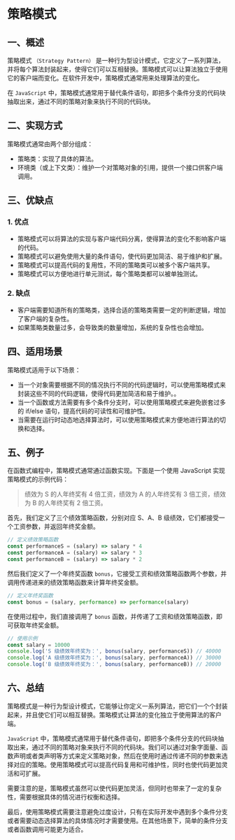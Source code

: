 # 策略模式

## 一、概述

策略模式 `（Strategy Pattern）` 是一种行为型设计模式，它定义了一系列算法，并将每个算法封装起来，使得它们可以互相替换。策略模式可以让算法独立于使用它的客户端而变化。在软件开发中，策略模式通常用来处理算法的变化。

在 `JavaScript` 中，策略模式通常用于替代条件语句，即把多个条件分支的代码块抽取出来，通过不同的策略对象来执行不同的代码块。

## 二、实现方式

策略模式通常由两个部分组成：

- 策略类：实现了具体的算法。
- 环境类（或上下文类）：维护一个对策略对象的引用，提供一个接口供客户端调用。

## 三、优缺点

### 1. 优点

- 策略模式可以将算法的实现与客户端代码分离，使得算法的变化不影响客户端的代码。
- 策略模式可以避免使用大量的条件语句，使代码更加简洁、易于维护和扩展。
- 策略模式可以提高代码的复用性，不同的策略类可以被多个客户端共享。
- 策略模式可以方便地进行单元测试，每个策略类都可以被单独测试。

### 2. 缺点

- 客户端需要知道所有的策略类，选择合适的策略类需要一定的判断逻辑，增加了客户端的复杂性。
- 如果策略类数量过多，会导致类的数量增加，系统的复杂性也会增加。

## 四、适用场景

策略模式适用于以下场景：

- 当一个对象需要根据不同的情况执行不同的代码逻辑时，可以使用策略模式来封装这些不同的代码逻辑，使得代码更加简洁和易于维护。。
- 当一个函数或方法需要有多个条件分支时，可以使用策略模式来避免嵌套过多的 if/else 语句，提高代码的可读性和可维护性。
- 当需要在运行时动态地选择算法时，可以使用策略模式来方便地进行算法的切换和选择。

## 五、例子

在函数式编程中，策略模式通常通过函数实现。下面是一个使用 JavaScript 实现策略模式的示例代码：

> 绩效为 S 的人年终奖有 4 倍工资，绩效为 A 的人年终奖有 3 倍工资，绩效为 B 的人年终奖有 2 倍工资。

首先，我们定义了三个绩效策略函数，分别对应 S、A、B 级绩效，它们都接受一个工资参数，并返回年终奖金额。

```js
// 定义绩效策略函数
const performanceS = (salary) => salary * 4
const performanceA = (salary) => salary * 3
const performanceB = (salary) => salary * 2
```

然后我们定义了一个年终奖函数 `bonus`，它接受工资和绩效策略函数两个参数，并调用传递进来的绩效策略函数来计算年终奖金额。

```js
// 定义年终奖函数
const bonus = (salary, performance) => performance(salary)
```

在使用过程中，我们直接调用了 `bonus` 函数，并传递了工资和绩效策略函数，即可获取年终奖金额。

```js
// 使用示例
const salary = 10000
console.log('S 级绩效年终奖为：', bonus(salary, performanceS)) // 40000
console.log('A 级绩效年终奖为：', bonus(salary, performanceA)) // 30000
console.log('B 级绩效年终奖为：', bonus(salary, performanceB)) // 20000
```

## 六、总结

策略模式是一种行为型设计模式，它能够让你定义一系列算法，把它们一个个封装起来，并且使它们可以相互替换。策略模式让算法的变化独立于使用算法的客户端。

`JavaScript` 中，策略模式通常用于替代条件语句，即把多个条件分支的代码块抽取出来，通过不同的策略对象来执行不同的代码块。我们可以通过对象字面量、函数声明或者类声明等方式来定义策略对象，然后在使用时通过传递不同的参数来选择对应的策略。使用策略模式可以提高代码复用和可维护性，同时也使代码更加灵活和可扩展。

需要注意的是，策略模式虽然可以使代码更加灵活，但同时也带来了一定的复杂性，需要根据具体的情况进行权衡和选择。

最后，使用策略模式需要注意避免过度设计，只有在实际开发中遇到多个条件分支或者需要动态选择算法的具体情况时才需要使用。在其他场景下，简单的条件分支或者函数调用可能更为适合。
